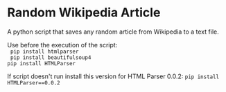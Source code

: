 # Random Wikipedia Article
A python script that saves any random article from Wikipedia to a text file.

Use before the execution of the script:<br>
``` pip install htmlparser```<br> ``` pip install beautifulsoup4``` <br> ```pip install HTMLParser```<br>

If script doesn't run install this version for HTML Parser 0.0.2:
```pip install HTMLParser==0.0.2```
